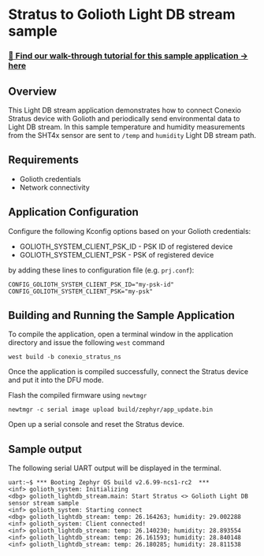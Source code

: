 
# Stratus to Golioth Light DB stream sample

### [📣 Find our walk-through tutorial for this sample application → here](https://docs.conexiotech.com/sample-applications/golioth)

## Overview

This Light DB stream application demonstrates how to connect Conexio Stratus device with Golioth and
periodically send environmental data to Light DB stream. In this sample temperature and humidity
measurements from the SHT4x sensor are sent to `/temp` and `humidity` Light DB stream path. 

## Requirements
- Golioth credentials
- Network connectivity

## Application Configuration

Configure the following Kconfig options based on your Golioth credentials:

- GOLIOTH_SYSTEM_CLIENT_PSK_ID  - PSK ID of registered device
- GOLIOTH_SYSTEM_CLIENT_PSK     - PSK of registered device

by adding these lines to configuration file (e.g. `prj.conf`):

```
CONFIG_GOLIOTH_SYSTEM_CLIENT_PSK_ID="my-psk-id"
CONFIG_GOLIOTH_SYSTEM_CLIENT_PSK="my-psk"
```

## Building and Running the Sample Application
To compile the application, open a terminal window in the application directory and issue the following `west` command
```
west build -b conexio_stratus_ns
```

Once the application is compiled successfully, connect the Stratus device and put it into the DFU mode.

Flash the compiled firmware using `newtmgr`
```
newtmgr -c serial image upload build/zephyr/app_update.bin
```

Open up a serial console and reset the Stratus device. 

## Sample output
The following serial UART output will be displayed in the terminal. 
```
uart:~$ *** Booting Zephyr OS build v2.6.99-ncs1-rc2  ***
<inf> golioth_system: Initializing
<dbg> golioth_lightdb_stream.main: Start Stratus <> Golioth Light DB sensor stream sample
<inf> golioth_system: Starting connect
<dbg> golioth_lightdb_stream: temp: 26.164263; humidity: 29.002288
<inf> golioth_system: Client connected!
<inf> golioth_lightdb_stream: temp: 26.140230; humidity: 28.893554
<inf> golioth_lightdb_stream: temp: 26.161593; humidity: 28.840148
<inf> golioth_lightdb_stream: temp: 26.180285; humidity: 28.811538
```
